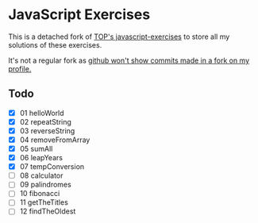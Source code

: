 # JavaScript Exercises
This is a detached fork of [TOP's javascript-exercises](https://github.com/TheOdinProject/javascript-exercises) to store all my solutions of these exercises.

It's not a regular fork as [github won't show commits made in a fork on my profile.](https://docs.github.com/en/account-and-profile/setting-up-and-managing-your-github-profile/managing-contribution-settings-on-your-profile/why-are-my-contributions-not-showing-up-on-my-profile#commit-was-made-in-a-fork)

## Todo
- [x] 01 helloWorld
- [x] 02 repeatString
- [x] 03 reverseString
- [x] 04 removeFromArray
- [x] 05 sumAll
- [x] 06 leapYears
- [x] 07 tempConversion
- [ ] 08 calculator
- [ ] 09 palindromes
- [ ] 10 fibonacci
- [ ] 11 getTheTitles
- [ ] 12 findTheOldest
